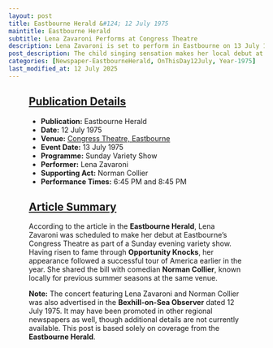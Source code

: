 ```yaml
---
layout: post
title: Eastbourne Herald &#124; 12 July 1975
maintitle: Eastbourne Herald
subtitle: Lena Zavaroni Performs at Congress Theatre
description: Lena Zavaroni is set to perform in Eastbourne on 13 July 1975 at the Congress Theatre.
post_description: The child singing sensation makes her local debut at the Congress Theatre as part of a Sunday night variety programme.
categories: [Newspaper-EastbourneHerald, OnThisDay12July, Year-1975]
last_modified_at: 12 July 2025
---
```


<figure class="fig3">
<div class="CardLayout">
<div class="CardItem">
<h2 id="infobox1" class="infobox">
<a href="#infobox1">Publication Details</a>
</h2>
<div class="CardItem split">
<ul>
<li><strong>Publication:</strong> Eastbourne Herald</li>
<li><strong>Date:</strong> 12 July 1975</li>
<li><strong>Venue:</strong> <a href="/1975-07-13-the-congress-theatre-eastbourne">Congress Theatre, Eastbourne</a></li>
<li><strong>Event Date:</strong> 13 July 1975</li>
<li><strong>Programme:</strong> Sunday Variety Show</li>
<li><strong>Performer:</strong> Lena Zavaroni</li>
<li><strong>Supporting Act:</strong> Norman Collier</li>
<li><strong>Performance Times:</strong> 6:45 PM and 8:45 PM</li>
</ul>
</div>
</div>
</div>
</figure>

<figure class="fig3">
<div class="CardLayout">
<div class="CardItem">
<h2 id="infobox2" class="infobox">
<a href="#infobox2">Article Summary</a>
</h2>
<div class="CardItem split">
<p>According to the article in the <strong>Eastbourne Herald</strong>, Lena Zavaroni was scheduled to make her debut at Eastbourne’s Congress Theatre as part of a Sunday evening variety show. Having risen to fame through <strong>Opportunity Knocks</strong>, her appearance followed a successful tour of America earlier in the year. She shared the bill with comedian <strong>Norman Collier</strong>, known locally for previous summer seasons at the same venue.</p>
<p><strong>Note:</strong> The concert featuring Lena Zavaroni and Norman Collier was also advertised in the <strong>Bexhill-on-Sea Observer</strong> dated 12 July 1975. It may have been promoted in other regional newspapers as well, though additional details are not currently available. This post is based solely on coverage from the <strong>Eastbourne Herald</strong>.</p>
</div>
</div>
</div>
</figure>
